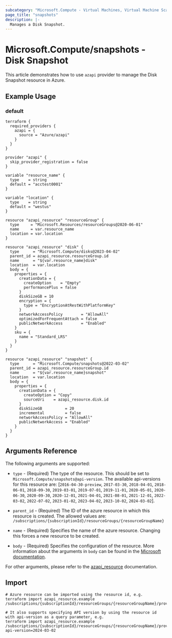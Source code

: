 ```yaml
---
subcategory: "Microsoft.Compute - Virtual Machines, Virtual Machine Scale Sets"
page_title: "snapshots"
description: |-
  Manages a Disk Snapshot.
---
```


# Microsoft.Compute/snapshots - Disk Snapshot

This article demonstrates how to use `azapi` provider to manage the Disk Snapshot resource in Azure.

## Example Usage

### default

```hcl
terraform {
  required_providers {
    azapi = {
      source = "Azure/azapi"
    }
  }
}

provider "azapi" {
  skip_provider_registration = false
}

variable "resource_name" {
  type    = string
  default = "acctest0001"
}

variable "location" {
  type    = string
  default = "westus"
}

resource "azapi_resource" "resourceGroup" {
  type     = "Microsoft.Resources/resourceGroups@2020-06-01"
  name     = var.resource_name
  location = var.location
}

resource "azapi_resource" "disk" {
  type      = "Microsoft.Compute/disks@2023-04-02"
  parent_id = azapi_resource.resourceGroup.id
  name      = "${var.resource_name}disk"
  location  = var.location
  body = {
    properties = {
      creationData = {
        createOption    = "Empty"
        performancePlus = false
      }
      diskSizeGB = 10
      encryption = {
        type = "EncryptionAtRestWithPlatformKey"
      }
      networkAccessPolicy        = "AllowAll"
      optimizedForFrequentAttach = false
      publicNetworkAccess        = "Enabled"
    }
    sku = {
      name = "Standard_LRS"
    }
  }
}

resource "azapi_resource" "snapshot" {
  type      = "Microsoft.Compute/snapshots@2022-03-02"
  parent_id = azapi_resource.resourceGroup.id
  name      = "${var.resource_name}snapshot"
  location  = var.location
  body = {
    properties = {
      creationData = {
        createOption = "Copy"
        sourceUri    = azapi_resource.disk.id
      }
      diskSizeGB          = 20
      incremental         = false
      networkAccessPolicy = "AllowAll"
      publicNetworkAccess = "Enabled"
    }
  }
}

```



## Arguments Reference

The following arguments are supported:

* `type` - (Required) The type of the resource. This should be set to `Microsoft.Compute/snapshots@api-version`. The available api-versions for this resource are: [`2016-04-30-preview`, `2017-03-30`, `2018-04-01`, `2018-06-01`, `2018-09-30`, `2019-03-01`, `2019-07-01`, `2019-11-01`, `2020-05-01`, `2020-06-30`, `2020-09-30`, `2020-12-01`, `2021-04-01`, `2021-08-01`, `2021-12-01`, `2022-03-02`, `2022-07-02`, `2023-01-02`, `2023-04-02`, `2023-10-02`, `2024-03-02`].

* `parent_id` - (Required) The ID of the azure resource in which this resource is created. The allowed values are:  
  `/subscriptions/{subscriptionId}/resourceGroups/{resourceGroupName}`

* `name` - (Required) Specifies the name of the azure resource. Changing this forces a new resource to be created.

* `body` - (Required) Specifies the configuration of the resource. More information about the arguments in `body` can be found in the [Microsoft documentation](https://learn.microsoft.com/en-us/azure/templates/Microsoft.Compute/snapshots?pivots=deployment-language-terraform).

For other arguments, please refer to the [azapi_resource](https://registry.terraform.io/providers/Azure/azapi/latest/docs/resources/resource) documentation.

## Import

 ```shell
 # Azure resource can be imported using the resource id, e.g.
 terraform import azapi_resource.example /subscriptions/{subscriptionId}/resourceGroups/{resourceGroupName}/providers/Microsoft.Compute/snapshots/{resourceName}
 
 # It also supports specifying API version by using the resource id with api-version as a query parameter, e.g.
 terraform import azapi_resource.example /subscriptions/{subscriptionId}/resourceGroups/{resourceGroupName}/providers/Microsoft.Compute/snapshots/{resourceName}?api-version=2024-03-02
 ```
